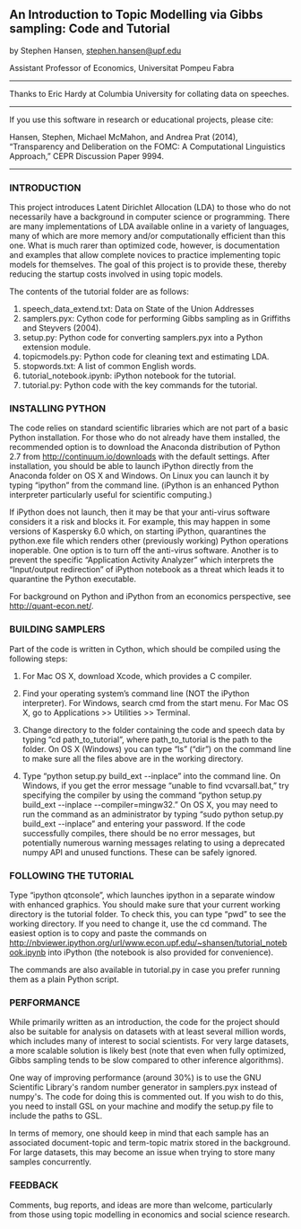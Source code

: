## An Introduction to Topic Modelling via Gibbs sampling: Code and Tutorial

by Stephen Hansen, stephen.hansen@upf.edu

Assistant Professor of Economics, Universitat Pompeu Fabra

***

Thanks to Eric Hardy at Columbia University for collating data on speeches.

***

If you use this software in research or educational projects, please cite: 

Hansen, Stephen, Michael McMahon, and Andrea Prat (2014), “Transparency and Deliberation on the FOMC: A Computational Linguistics Approach,” CEPR Discussion Paper 9994.  

***


### INTRODUCTION

This project introduces Latent Dirichlet Allocation (LDA) to those who do not necessarily have a background in computer science or programming.  There are many implementations of LDA available online in a variety of languages, many of which are more memory and/or computationally efficient than this one.  What is much rarer than optimized code, however, is documentation and examples that allow complete novices to practice implementing topic models for themselves.  The goal of this project is to provide these, thereby reducing the startup costs involved in using topic models.

The contents of the tutorial folder are as follows:

1. speech_data_extend.txt: Data on State of the Union Addresses
2. samplers.pyx: Cython code for performing Gibbs sampling as in Griffiths and Steyvers (2004).
3. setup.py: Python code for converting samplers.pyx into a Python extension module.
4. topicmodels.py: Python code for cleaning text and estimating LDA.
5. stopwords.txt: A list of common English words.
6. tutorial_notebook.ipynb: iPython notebook for the tutorial.
7. tutorial.py: Python code with the key commands for the tutorial.


### INSTALLING PYTHON

The code relies on standard scientific libraries which are not part of a basic Python installation.  For those who do not already have them installed, the recommended option is to download the Anaconda distribution of Python 2.7 from <http://continuum.io/downloads> with the default settings.  After installation, you should be able to launch iPython directly from the Anaconda folder on OS X and Windows.  On Linux you can launch it by typing “ipython” from the command line.  (iPython is an enhanced Python interpreter particularly useful for scientific computing.)

If iPython does not launch, then it may be that your anti-virus software considers it a risk and blocks it.  For example, this may happen in some versions of Kaspersky 6.0 which, on starting iPython, quarantines the python.exe file which renders other (previously working) Python operations inoperable.  One option is to turn off the anti-virus software.  Another is to prevent the specific “Application Activity Analyzer” which interprets the “Input/output redirection” of iPython notebook as a threat which leads it to quarantine the Python executable.

For background on Python and iPython from an economics perspective, see <http://quant-econ.net/>.


### BUILDING SAMPLERS

Part of the code is written in Cython, which should be compiled using the following steps:

1. For Mac OS X, download Xcode, which provides a C compiler.

2. Find your operating system’s command line (NOT the iPython interpreter).  For Windows, search cmd from the start menu.  For Mac OS X, go to Applications >> Utilities >> Terminal.

3.  Change directory to the folder containing the code and speech data by typing “cd path_to_tutorial”, where path_to_tutorial is the path to the folder.  On OS X (Windows) you can type “ls” (“dir”) on the command line to make sure all the files above are in the working directory.

4. Type “python setup.py build_ext --inplace” into the command line. On Windows, if you get the error message “unable to find vcvarsall.bat,” try specifying the compiler by using the command “python setup.py build_ext --inplace --compiler=mingw32.”  On OS X, you may need to run the command as an administrator by typing “sudo python setup.py build_ext --inplace” and entering your password.  If the code successfully compiles, there should be no error messages, but potentially numerous warning messages relating to using a deprecated numpy API and unused functions.  These can be safely ignored.  


### FOLLOWING THE TUTORIAL

Type “ipython qtconsole”, which launches ipython in a separate window with enhanced graphics.  You should make sure that your current working directory is the tutorial folder.  To check this, you can type “pwd” to see the working directory.  If you need to change it, use the cd command.  The easiest option is to copy and paste the commands on <http://nbviewer.ipython.org/url/www.econ.upf.edu/~shansen/tutorial_notebook.ipynb> into iPython (the notebook is also provided for convenience).  

The commands are also available in tutorial.py in case you prefer running them as a plain Python script.


### PERFORMANCE

While primarily written as an introduction, the code for the project should also be suitable for analysis on datasets with at least several million words, which includes many of interest to social scientists.  For very large datasets, a more scalable solution is likely best (note that even when fully optimized, Gibbs sampling tends to be slow compared to other inference algorithms).

One way of improving performance (around 30%) is to use the GNU Scientific Library's random number generator in samplers.pyx instead of numpy's.  The code for doing this is commented out.  If you wish to do this, you need to install GSL on your machine and modify the setup.py file to include the paths to GSL.

In terms of memory, one should keep in mind that each sample has an associated document-topic and term-topic matrix stored in the background.  For large datasets, this may become an issue when trying to store many samples concurrently. 

### FEEDBACK

Comments, bug reports, and ideas are more than welcome, particularly from those using topic modelling in economics and social science research.

